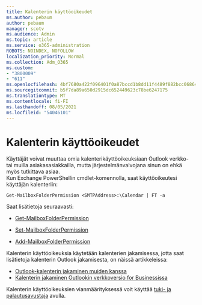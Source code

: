```yaml
---
title: Kalenterin käyttöoikeudet
ms.author: pebaum
author: pebaum
manager: scotv
ms.audience: Admin
ms.topic: article
ms.service: o365-administration
ROBOTS: NOINDEX, NOFOLLOW
localization_priority: Normal
ms.collection: Adm_O365
ms.custom:
- "3800009"
- "611"
ms.openlocfilehash: 4bf7680a422f096401f0a87bccd1b8dd11f4489f882bcc06864e37d6a248438c
ms.sourcegitcommit: b5f7da89a650d2915dc652449623c78be6247175
ms.translationtype: MT
ms.contentlocale: fi-FI
ms.lasthandoff: 08/05/2021
ms.locfileid: "54046101"
---
```

# <a name="calendar-permissions"></a>Kalenterin käyttöoikeudet

Käyttäjät voivat muuttaa omia kalenterikäyttöoikeuksiaan Outlook verkko- tai muilla asiakasasiakkailla, mutta järjestelmänvalvojana sinun on ehkä myös tutkittava asiaa.  
Kun Exchange PowerShellin cmdlet-komennolla, saat käyttöoikeutesi käyttäjän kalenteriin:

`Get-MailboxFolderPermission <SMTPAddress>:\Calendar | FT -a`

Saat lisätietoja seuraavasti:

- [Get-MailboxFolderPermission](https://docs.microsoft.com/powershell/module/exchange/get-mailboxfolderpermission?view=exchange-ps)

- [Set-MailboxFolderPermission](https://docs.microsoft.com/powershell/module/exchange/set-mailboxfolderpermission?view=exchange-ps)

- [Add-MailboxFolderPermission](https://office.visualstudio.com/DefaultCollection/MAX/_queries/query/Add-MailboxFolderPermission)

Kalenterin käyttöoikeuksia käytetään kalenterien jakamisessa, jotta saat lisätietoja kalenterin Outlook jakamisesta, on näissä artikkeleissa:

- [Outlook-kalenterin jakaminen muiden kanssa](https://support.office.com/article/353ed2c1-3ec5-449d-8c73-6931a0adab88)
- [Kalenterin jakaminen Outlookin verkkoversio for Businessissa](https://support.office.com/article/7ecef8ae-139c-40d9-bae2-a23977ee58d5)

Kalenterin käyttöoikeuksien vianmäärityksessä voit käyttää [tuki- ja palautusavustaja](https://support.microsoft.com/office/e90bb691-c2a7-4697-a94f-88836856c72f) avulla.